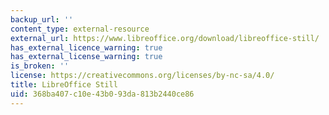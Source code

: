 ```yaml
---
backup_url: ''
content_type: external-resource
external_url: https://www.libreoffice.org/download/libreoffice-still/
has_external_licence_warning: true
has_external_license_warning: true
is_broken: ''
license: https://creativecommons.org/licenses/by-nc-sa/4.0/
title: LibreOffice Still
uid: 368ba407-c10e-43b0-93da-813b2440ce86
---
```

